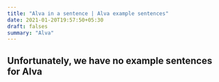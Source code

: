 ```yaml
---
title: "Alva in a sentence | Alva example sentences"
date: 2021-01-20T19:57:50+05:30
draft: falses
summary: "Alva"
---
```

## Unfortunately, we have no example sentences for Alva                 
